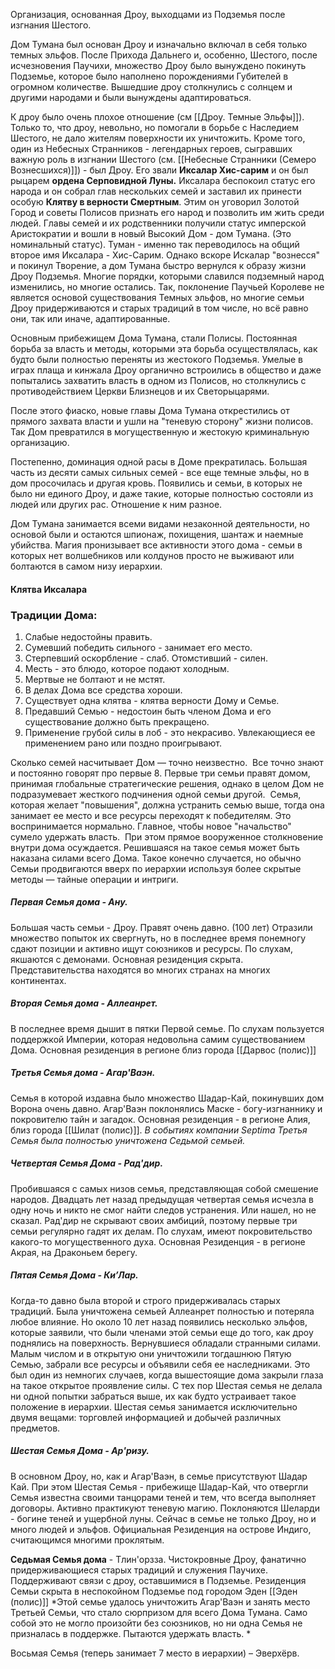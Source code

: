 Организация, основанная Дроу, выходцами из Подземья после изгнания Шестого. 

Дом Тумана был основан Дроу и изначально включал в себя только темных эльфов. После Прихода Дальнего и, особенно, Шестого, после исчезновения Паучихи, множество Дроу было вынуждено покинуть Подземье, которое было наполнено порождениями Губителей в огромном количестве. Вышедшие дроу столкнулись с солнцем и другими народами и были вынуждены адаптироваться.

К дроу было очень плохое отношение (см [[Дроу. Темные Эльфы]]). Только то, что дроу, невольно, но помогали в борьбе с Наследием Шестого, не дало жителям поверхности их уничтожить. 
Кроме того, один из Небесных Странников - легендарных героев, сыгравших важную роль в изгнании Шестого (см. [[Небесные Странники (Семеро Вознесшихся)]]) - был Дроу. Его звали **Иксалар Хис-сарим** и он был рыцарем **ордена Серповидной Луны.** Иксалара беспокоил статус его народа и он собрал глав нескольких семей и заставил их принести особую **Клятву в верности Смертным**. Этим он уговорил Золотой Город и советы Полисов признать его народ и позволить им жить среди людей.
Главы семей и их родственники получили статус имперской Аристократии и вошли в новый Высокий Дом - дом Тумана. (Это номинальный статус). Туман - именно так переводилось на общий второе имя Иксалара - Хис-Сарим.
Однако вскоре Искалар "вознесся" и покинул Творение, а дом Тумана быстро вернулся к образу жизни Дроу Подземья. Многие порядки, которыми славился подземный народ изменились, но многие остались. Так, поклонение Паучьей Королеве не является основой существования Темных эльфов, но многие семьи Дроу придерживаются и старых традиций в том числе, но всё равно они, так или иначе, адаптированные.

Основным прибежищем Дома Тумана, стали Полисы. Постоянная борьба за власть и методы, которыми эта борьба осуществлялась, как будто были полностью переняты из жестокого Подземья. Умелые в играх плаща и кинжала Дроу органично встроились в общество и даже попытались захватить власть в одном из Полисов, но столкнулись с противодействием Церкви Близнецов и их Светорыцарями. 

После этого фиаско, новые главы Дома Тумана открестились от прямого захвата власти и ушли на "теневую сторону" жизни полисов. Так Дом превратился в могущественную и жестокую криминальную организацию.

Постепенно, доминация одной расы в Доме прекратилась. Большая часть из десяти самых сильных семей - все еще темные эльфы, но в дом просочилась и другая кровь. Появились и семьи, в которых не было ни единого Дроу, и даже такие, которые полностью состояли из людей или других рас. Отношение к ним разное. 

Дом Тумана занимается всеми видами незаконной деятельности, но основой были и остаются шпионаж, похищения, шантаж и наемные убийства. Магия пронизывает все активности этого дома - семьи в которых нет волшебников или колдунов просто не выживают или болтаются в самом низу иерархии. 

#### Клятва Иксалара

  
### Традиции Дома:
1. Слабые недостойны править.
2. Сумевший победить сильного - занимает его место.
3. Стерпевший оскорбление - слаб. Отомстивший - силен.
4. Месть - это блюдо, которое подают холодным.
5. Мертвые не болтают и не мстят.
6. В делах Дома все средства хороши.
7. Существует одна клятва - клятва верности Дому и Семье.
8. Предавший Семью - недостоин быть членом Дома и его существование должно быть прекращено. 
9. Применение грубой силы в лоб - это некрасиво. Увлекающиеся ее применением рано или поздно проигрывают.

Сколько семей насчитывает Дом — точно неизвестно. 
Все точно знают и постоянно говорят про первые 8. Первые три семьи правят домом, принимая глобальные стратегические решения, однако в целом Дом не подразумевает жесткого подчинения одной семьи другой. 
Семья, которая желает "повышения", должна устранить семью выше, тогда она занимает ее место и все ресурсы переходят к победителям. Это воспринимается нормально. Главное, чтобы новое "начальство" сумело удержать власть. 
При этом прямое вооруженное столкновение внутри дома осуждается. Решившаяся на такое семья может быть наказана силами всего Дома. Такое конечно случается, но обычно Семьи продвигаются вверх по иерархии используя более скрытые методы — тайные операции и интриги. 


##### **Первая Семья дома - Ану.** 
Большая часть семьи - Дроу. Правят очень давно. (100 лет) Отразили множество попыток их свергнуть, но в последнее время понемногу сдают позиции и активно ищут союзников и ресурсы. По слухам, якшаются с демонами. Основная резиденция скрыта. Представительства находятся во многих странах на многих континентах. 

##### **Вторая Семья дома - Аллеанрет.** 
В последнее время дышит в пятки Первой семье. По слухам пользуется поддержкой Империи, которая недовольна самим существованием Дома. Основная резиденция в регионе близ города [[Дарвос (полис)]]

##### **Третья Семья дома - Агар'Ваэн.** 
Семья в которой издавна было множество Шадар-Кай, покинувших дом Ворона очень давно. Агар'Ваэн поклонялись Маске - богу-изгнаннику и покровителю тайн и загадок. Основная резиденция - в регионе Алия, близ города [[Шилат (полис)]]. 
*В событиях компании Septima Третья Семья была полностью уничтожена Седьмой семьей.*

##### **Четвертая Семья Дома - Рад'дир.** 
Пробившаяся с самых низов семья, представляющая собой смешение народов. Двадцать лет назад предыдущая четвертая семья исчезла в одну ночь и никто не смог найти следов устранения. Или нашел, но не сказал. Рад'дир не скрывают своих амбиций, поэтому первые три семьи регулярно гадят их делам. По слухам, имеют покровительство какого-то могущественного духа. Основная Резиденция - в регионе Акрая, на Драконьем берегу. 

##### **Пятая Семья Дома - Ки’Лар.** 
Когда-то давно была второй и строго придерживалась старых традиций. Была уничтожена семьей Аллеанрет полностью и потеряла любое влияние. Но около 10 лет назад появились несколько эльфов, которые заявили, что были членами этой семьи еще до того, как дроу поднялись на поверхность. 
Вернувшиеся обладали странными силами. Малым числом и в открытую они уничтожили тогдашнюю Пятую Семью, забрали все ресурсы и объявили себя ее наследниками. Это был один из немногих случаев, когда вышестоящие дома закрыли глаза на такое открытое проявление силы. 
С тех пор Шестая семья не делала ни одной попытки забраться выше, их как будто устраивает такое положение в иерархии. Шестая семья занимается исключительно двумя вещами: торговлей информацией и добычей различных предметов. 

##### **Шестая Семья Дома - Ар'ризу.** 
В основном Дроу, но, как и Агар'Ваэн, в семье присутствуют Шадар Кай. При этом Шестая Семья - прибежище Шадар-Кай, что отвергли Семья известна своими танцорами теней и тем, что всегда выполняет договоры. Активно практикуют теневую магию. Поклоняются Шеларди - богине теней и ущербной луны. Сейчас в семье не только Дроу, но и много людей и эльфов. Официальная Резиденция на острове Индиго, считающимся многими проклятым. 

**Седьмая Семья дома** - Тлин'орзза. Чистокровные Дроу, фанатично придерживающиеся старых традиций и служения Паучихе. Поддерживают связи с дроу, оставшимися в Подземье. Резиденция Семьи скрыта в неспокойном Подземье под городом Эден [[Эден (полис)]]
*Этой семье удалось уничтожить Агар'Ваэн и занять место Третьей Семьи, что стало сюрпризом для всего Дома Тумана. Само собой это не могло произойти без союзников, но ни одна Семья не призналась в поддержке. Пытаются удержать власть. *

Восьмая Семья (теперь занимает 7 место в иерархии) – Эверхёрв. 
